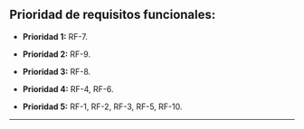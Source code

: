 ## Prioridad de requisitos funcionales:

* **Prioridad 1:** RF-7.

* **Prioridad 2:** RF-9.

* **Prioridad 3:** RF-8.

* **Prioridad 4:** RF-4, RF-6.

* **Prioridad 5:** RF-1, RF-2, RF-3, RF-5, RF-10.

----

